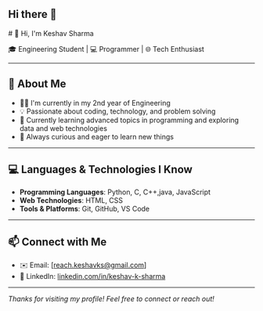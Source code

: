 ## Hi there 👋

<!--
**Keshav-k-Sharma/keshav-k-sharma** is a ✨ _special_ ✨ repository because its `README.md` (this file) appears on your GitHub profile.

Here are some ideas to get you started:

- 🔭 I’m currently working on ...
- 🌱 I’m currently learning ...
- 👯 I’m looking to collaborate on ...
- 🤔 I’m looking for help with ...
- 💬 Ask me about ...
- 📫 How to reach me: ...
- 😄 Pronouns: ...
- ⚡ Fun fact: ...
--># 👋 Hi, I'm Keshav Sharma

🎓 Engineering Student | 💻 Programmer | 🌐 Tech Enthusiast

---

## 🧠 About Me

- 🧑‍🎓 I'm currently in my 2nd year of Engineering  
- 💡 Passionate about coding, technology, and problem solving  
- 🌱 Currently learning advanced topics in programming and exploring data and web technologies  
- 🧩 Always curious and eager to learn new things  

---

## 💻 Languages & Technologies I Know

- **Programming Languages**: Python, C, C++,java, JavaScript  
- **Web Technologies**: HTML, CSS  
- **Tools & Platforms**: Git, GitHub, VS Code  

---

## 📫 Connect with Me

- ✉️ Email: [reach.keshavks@gmail.com]  
- 💼 LinkedIn: [linkedin.com/in/keshav-k-sharma](https://linkedin.com/in/keshav-k-sharma)  

---

_Thanks for visiting my profile! Feel free to connect or reach out!_

